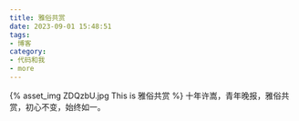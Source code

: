 ```yaml
---
title: 雅俗共赏
date: 2023-09-01 15:48:51
tags:
- 博客
category:
- 代码和我
- more
---
```

{% asset_img ZDQzbU.jpg This is 雅俗共赏 %}
十年许嵩，青年晚报，雅俗共赏，初心不变，始终如一。